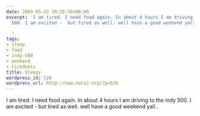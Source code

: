 ```yaml
---
date: 2003-05-23 19:28:58+00:00
excerpt: 'I am tired. I need food again. In about 4 hours I am driving to the indy
  500. I am excited -  but tired as well. well have a good weekend yall..

  '
tags:
- sleep
- food
- indy-500
- weekend
- tiredness
title: Sleepy
wordpress_id: 520
wordpress_url: http://new.nata2.org/?p=520
---
```


I am tired. I need food again. In about 4 hours I am driving to the indy 500. I am excited -  but tired as well. well have a good weekend yall..